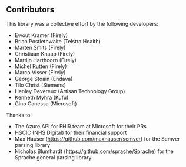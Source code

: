 ## Contributors

This library was a collective effort by the following developers:

* Ewout Kramer (Firely)
* Brian Postlethwaite (Telstra Health)
* Marten Smits (Firely)
* Christiaan Knaap (Firely)
* Martijn Harthoorn (Firely)
* Michel Rutten (Firely)
* Marco Visser (Firely)
* George Stoain (Endava)
* Tilo Christ (Siemens)
* Henley Devereux (Artisan Technology Group)
* Kenneth Myhra (Kufu)
* Gino Canessa (Microsoft)

Thanks to:
* The Azure API for FHIR team at Microsoft for their PRs
* HSCIC (NHS Digital) for their financial support
* Max Hauser (https://github.com/maxhauser/semver) for the Semver parsing library
* Nicholas Blumhardt (https://github.com/sprache/Sprache) for the Sprache general parsing library